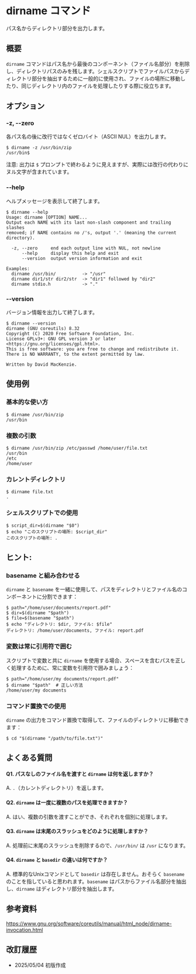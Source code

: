 # dirname コマンド

パス名からディレクトリ部分を出力します。

## 概要

`dirname` コマンドはパス名から最後のコンポーネント（ファイル名部分）を削除し、ディレクトリパスのみを残します。シェルスクリプトでファイルパスからディレクトリ部分を抽出するために一般的に使用され、ファイルの場所に移動したり、同じディレクトリ内のファイルを処理したりする際に役立ちます。

## オプション

### **-z, --zero**

各パス名の後に改行ではなくゼロバイト（ASCII NUL）を出力します。

```console
$ dirname -z /usr/bin/zip
/usr/bin$
```

注意: 出力は `$` プロンプトで終わるように見えますが、実際には改行の代わりにヌル文字が含まれています。

### **--help**

ヘルプメッセージを表示して終了します。

```console
$ dirname --help
Usage: dirname [OPTION] NAME...
Output each NAME with its last non-slash component and trailing slashes
removed; if NAME contains no /'s, output '.' (meaning the current directory).

  -z, --zero     end each output line with NUL, not newline
      --help     display this help and exit
      --version  output version information and exit

Examples:
  dirname /usr/bin/          -> "/usr"
  dirname dir1/str dir2/str  -> "dir1" followed by "dir2"
  dirname stdio.h            -> "."
```

### **--version**

バージョン情報を出力して終了します。

```console
$ dirname --version
dirname (GNU coreutils) 8.32
Copyright (C) 2020 Free Software Foundation, Inc.
License GPLv3+: GNU GPL version 3 or later <https://gnu.org/licenses/gpl.html>.
This is free software: you are free to change and redistribute it.
There is NO WARRANTY, to the extent permitted by law.

Written by David MacKenzie.
```

## 使用例

### 基本的な使い方

```console
$ dirname /usr/bin/zip
/usr/bin
```

### 複数の引数

```console
$ dirname /usr/bin/zip /etc/passwd /home/user/file.txt
/usr/bin
/etc
/home/user
```

### カレントディレクトリ

```console
$ dirname file.txt
.
```

### シェルスクリプトでの使用

```console
$ script_dir=$(dirname "$0")
$ echo "このスクリプトの場所: $script_dir"
このスクリプトの場所: .
```

## ヒント:

### basename と組み合わせる

`dirname` と `basename` を一緒に使用して、パスをディレクトリとファイル名のコンポーネントに分割できます：

```console
$ path="/home/user/documents/report.pdf"
$ dir=$(dirname "$path")
$ file=$(basename "$path")
$ echo "ディレクトリ: $dir, ファイル: $file"
ディレクトリ: /home/user/documents, ファイル: report.pdf
```

### 変数は常に引用符で囲む

スクリプトで変数と共に `dirname` を使用する場合、スペースを含むパスを正しく処理するために、常に変数を引用符で囲みましょう：

```console
$ path="/home/user/my documents/report.pdf"
$ dirname "$path"  # 正しい方法
/home/user/my documents
```

### コマンド置換での使用

`dirname` の出力をコマンド置換で取得して、ファイルのディレクトリに移動できます：

```console
$ cd "$(dirname "/path/to/file.txt")"
```

## よくある質問

#### Q1. パスなしのファイル名を渡すと `dirname` は何を返しますか？
A. `.`（カレントディレクトリ）を返します。

#### Q2. `dirname` は一度に複数のパスを処理できますか？
A. はい、複数の引数を渡すことができ、それぞれを個別に処理します。

#### Q3. `dirname` は末尾のスラッシュをどのように処理しますか？
A. 処理前に末尾のスラッシュを削除するので、`/usr/bin/` は `/usr` になります。

#### Q4. `dirname` と `basedir` の違いは何ですか？
A. 標準的なUnixコマンドとして `basedir` は存在しません。おそらく `basename` のことを指していると思われます。`basename` はパスからファイル名部分を抽出し、`dirname` はディレクトリ部分を抽出します。

## 参考資料

https://www.gnu.org/software/coreutils/manual/html_node/dirname-invocation.html

## 改訂履歴

- 2025/05/04 初版作成